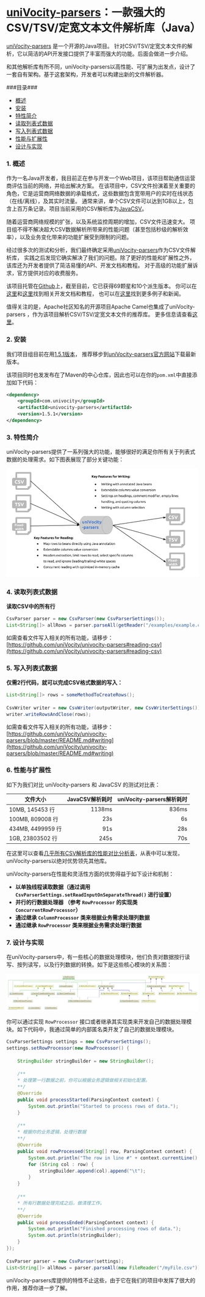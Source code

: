 [uniVocity-parsers](http://www.univocity.com/pages/about-parsers)：一款强大的CSV/TSV/定宽文本文件解析库（Java）
======

[uniVocity-parsers](http://www.univocity.com/pages/about-parsers) 是一个开源的Java项目。
针对CSV/TSV/定宽文本文件的解析，它以简洁的API开发接口提供了丰富而强大的功能。后面会做进一步介绍。

和其他解析库有所不同，uniVocity-parsers以高性能、可扩展为出发点，设计了一套自有架构。基于这套架构，开发者可以构建出新的文件解析器。

###目录###

* [概述](#1-概述)
* [安装](#2-安装)
* [特性简介](#3-特性简介)
* [读取列表式数据](#4-读取列表式数据)
* [写入列表式数据](#5-写入列表式数据)
* [性能与扩展性](#6-性能与扩展性)
* [设计与实现](#7-设计与实现)

### 1. 概述

作为一名Java开发者，我目前正在参与开发一个Web项目，该项目帮助通信运营商评估当前的网络，并给出解决方案。
在该项目中，CSV文件扮演着至关重要的角色，它是运营商网络数据的承载格式，这些数据包含宽带用户的实时在线状态（在线/离线），及其实时流量。
通常来讲，单个CSV文件可以达到1GB以上，包含上百万条记录。项目当前采用的CSV解析库为[JavaCSV](http://sourceforge.net/projects/javacsv/)。

随着运营商网络规模的扩张，以及系统监控周期的增加，CSV文件迅速变大。
项目组不得不解决超大CSV数据解析所带来的性能问题（甚至包括秒级的解析效率），以及业务变化带来的功能扩展受到限制的问题。

经过很多次的测试和分析，我们最终确定采用[uniVocity-parsers](http://www.univocity.com/pages/about-parsers)作为CSV文件解析库，
实践之后发现它确实解决了我们的问题。除了更好的性能和扩展性之外，该库还为开发者提供了简洁易懂的API、开发文档和教程。
对于高级的功能扩展诉求，官方提供对应的收费服务。

该项目托管在[Github](https://github.com/uniVocity/univocity-parsers)上，截至目前，它已获得69颗星和10个派生版本。
你可以在[这里](http://www.univocity.com/pages/parsers-tutorial)和[这里](http://www.univocity.com/pages/parsers-features)找到相关开发文档和教程，
也可以在[这里](http://www.univocity.com/blogs/news)找到更多例子和新闻。

值得关注的是，Apache社区知名的开源项目Apache Camel也集成了uniVocity-parsers ，作为该项目解析CSV/TSV/定宽文本文件的推荐库。
更多信息请查看[这里](http://camel.apache.org/univocity-parsers-formats.html)。

### 2. 安装
我们项目组目前在用[1.5.1版本](http://oss.sonatype.org/content/repositories/releases/com/univocity/univocity-parsers/1.5.1/univocity-parsers-1.5.1.jar)，
推荐移步到[uniVocity-parsers官方网站](http://www.univocity.com/pages/parsers-download)下载最新版本。

该项目同时也发发布在了Maven的中心仓库，因此也可以在你的`pom.xml`中直接添加如下代码：

```xml
<dependency>
    <groupId>com.univocity</groupId>
    <artifactId>univocity-parsers</artifactId>
    <version>1.5.1</version>
</dependency>
```

### 3. 特性简介
uniVocity-parsers提供了一系列强大的功能，能够很好的满足你所有关于列表式数据的处理需求。如下图表展现了部分关键功能：

![Features of uniVocity-parsers](img/univocity-features.png "features of uniVocity-parsers")

### 4. 读取列表式数据

__读取CSV中的所有行__

```java
CsvParser parser = new CsvParser(new CsvParserSettings());
List<String[]> allRows = parser.parseAll(getReader("/examples/example.csv"));
```

如需查看文件写入相关的所有功能，请移步：[https://github.com/uniVocity/univocity-parsers#reading-csv](https://github.com/uniVocity/univocity-parsers#reading-csv)

### 5. 写入列表式数据

__仅需2行代码，就可以完成CSV格式数据的写入：__

```java
List<String[]> rows = someMethodToCreateRows();

CsvWriter writer = new CsvWriter(outputWriter, new CsvWriterSettings());
writer.writeRowsAndClose(rows);
```

如需查看文件写入相关的所有功能，请移步： [https://github.com/uniVocity/univocity-parsers/blob/master/README.md#writing](https://github.com/uniVocity/univocity-parsers/blob/master/README.md#writing)

### 6. 性能与扩展性

如下为我们对比 uniVocity-parsers 和 JavaCSV 的测试对比表：

| 文件大小         | JavaCSV解析耗时 | uniVocity-parsers解析耗时 |
|-----|-----:|-----:|
|10MB, 145453 行  |1138ms |836ms|
|100MB, 809008 行 |23s    |6s|
|434MB, 4499959 行|91s    |28s|
|1GB, 23803502 行 |245s   |70s|

在这里可以查看[几乎所有CSV解析库的性能对比分析表](https://github.com/uniVocity/csv-parsers-comparison#csv-parsers)，从表中可以发现，uniVocity-parsers以绝对优势领先其他库。

uniVocity-parsers在性能和灵活性方面的优势得益于如下设计和机制：

* __以单独线程读取数据（通过调用 `CsvParserSettings.setReadInputOnSeparateThread()` 进行设置）__
* __并行的行数据处理器 （参考 `RowProcessor` 的实现类 `ConcurrentRowProcessor`）__
* __通过继承 `ColumnProcessor` 类来根据业务需求处理列数据__
* __通过继承 `RowProcessor` 类来根据业务需求处理行数据__

### 7. 设计与实现
在uniVocity-parsers中，有一些核心的数据处理模块，他们负责对数据按行读写、按列读写，以及行列数据的转换。如下是这些核心模块的关系图：

![Reading and Writing processors](img/diagram-processors.png "Reading and Writing processors")

你可以通过实现 `RowProcessor` 接口或者继承其实现类来开发自己的数据处理模块。如下代码中，我通过简单的内部匿名类开发了自己的数据处理模块。

```java
CsvParserSettings settings = new CsvParserSettings();
settings.setRowProcessor(new RowProcessor() {

    StringBuilder stringBuilder = new StringBuilder();

    /**
    * 处理第一行数据之前，你可以根据业务逻辑做相关初始化配置。
    **/
    @Override
    public void processStarted(ParsingContext context) {
        System.out.println("Started to process rows of data.");
    }

    /**
    * 根据你的业务逻辑，处理行数据
    **/
    @Override
    public void rowProcessed(String[] row, ParsingContext context) {
        System.out.println("The row in line #" + context.currentLine() + ": ");
        for (String col : row) {
            stringBuilder.append(col).append("\t");
        }
    }

    /**
    * 所有行数据处理完成之后，做清理工作。
    **/
    @Override
    public void processEnded(ParsingContext context) {
        System.out.println("Finished processing rows of data.");
        System.out.println(stringBuilder);
    }
});

CsvParser parser = new CsvParser(settings);
List<String[]> allRows = parser.parseAll(new FileReader("/myFile.csv"));
```

uniVocity-parsers库提供的特性不止这些，由于它在我们的项目中发挥了很大的作用，推荐你进一步了解。
